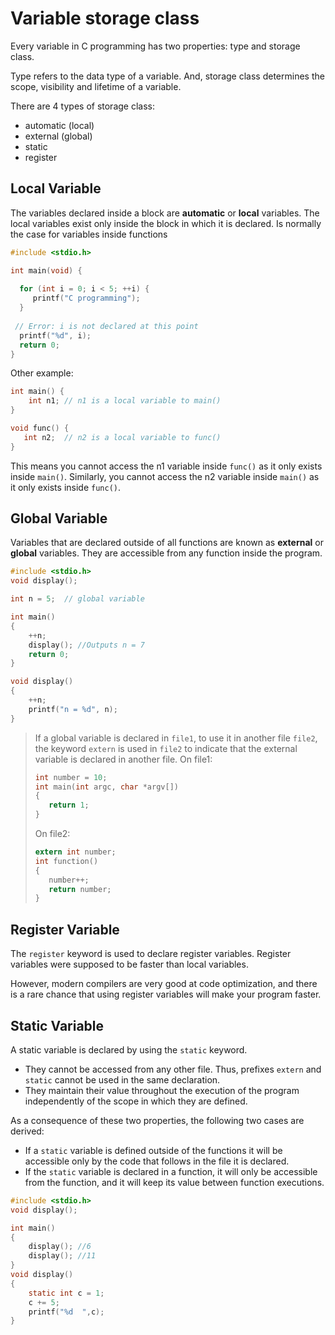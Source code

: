 # Variable storage class

Every variable in C programming has two properties: type and storage class.

Type refers to the data type of a variable. And, storage class determines the scope, visibility and lifetime of a variable.

There are 4 types of storage class:

- automatic (local)
- external (global)
- static
- register


## Local Variable

The variables declared inside a block are **automatic** or **local** variables. The local variables exist only inside the block in which it is declared. Is normally the case for variables inside functions


```c
#include <stdio.h>

int main(void) {
  
  for (int i = 0; i < 5; ++i) {
     printf("C programming");
  }
  
 // Error: i is not declared at this point
  printf("%d", i);  
  return 0;
}
```
Other example: 

```c
int main() {
    int n1; // n1 is a local variable to main()
}

void func() {
   int n2;  // n2 is a local variable to func()
}
```

This means you cannot access the n1 variable inside `func()` as it only exists inside `main()`. Similarly, you cannot access the n2 variable inside `main()` as it only exists inside `func()`.

## Global Variable

Variables that are declared outside of all functions are known as **external** or **global** variables. They are accessible from any function inside the program.

```c
#include <stdio.h>
void display();

int n = 5;  // global variable

int main()
{
    ++n;     
    display(); //Outputs n = 7
    return 0;
}

void display()
{
    ++n;   
    printf("n = %d", n);
}
```

> If a global variable is declared in `file1`, to use it in another file `file2`, the keyword `extern` is used in `file2` to indicate that the external variable is declared in another file. 
> On file1:
>```c
>int number = 10;
>int main(int argc, char *argv[]) 
>{
>    return 1;
>}
>```
> On file2:
>```c
>extern int number;
>int function() 
>{
>    number++;
>    return number;
>}
>```

## Register Variable

The `register` keyword is used to declare register variables. Register variables were supposed to be faster than local variables.

However, modern compilers are very good at code optimization, and there is a rare chance that using register variables will make your program faster.

## Static Variable

A static variable is declared by using the `static` keyword.

- They cannot be accessed from any other file. Thus, prefixes `extern` and `static` cannot be used in the same declaration.
- They maintain their value throughout the execution of the program independently of the scope in which they are defined.

As a consequence of these two properties, the following two cases are derived:

- If a `static` variable is defined outside of the functions it will be accessible only by the code that follows in the file it is declared.
- If the `static` variable is declared in a function, it will only be accessible from the function, and it will keep its value between function executions.


```c
#include <stdio.h>
void display();

int main()
{
    display(); //6
    display(); //11
}
void display()
{
    static int c = 1;
    c += 5;
    printf("%d  ",c);
}
```